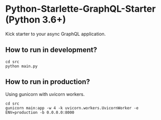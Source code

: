 # Python-Starlette-GraphQL-Starter (Python 3.6+)
Kick starter to your async GraphQL application.

## How to run in development?
```
cd src
python main.py
```

## How to run in production?
Using gunicorn with uvicorn workers.
```
cd src
gunicorn main:app -w 4 -k uvicorn.workers.UvicornWorker -e ENV=production -b 0.0.0.0:8000
```
